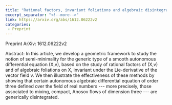 ```yaml
---
title: "Rational factors, invariant foliations and algebraic disintegration of compact mixing Anosov flow of dimension 3"
excerpt_separator: "<!--more-->"
link: https://arxiv.org/abs/1612.06222v2
categories:
 - Preprint
---
```

Preprint ArXiv: 1612.06222v2 


Abstract: In this article, we develop a geometric framework to study the notion of semi-minimality for the generic type of a smooth autonomous differential equation (X,v), based on the study of rational factors of (X,v) and of algebraic foliations on X, invariant under the Lie-derivative of the vector field v.
We then illustrate the effectiveness of these methods by showing that certain autonomous algebraic differential equation of order three defined over the field of real numbers --- more precisely, those associated to mixing, compact, Anosov flows of dimension three --- are generically disintegrated.
